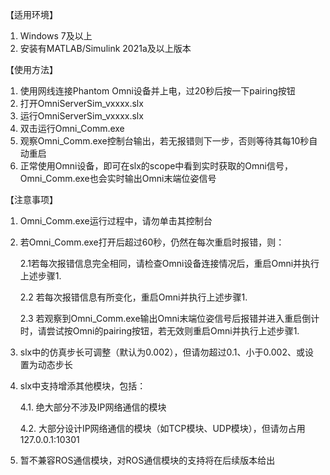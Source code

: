 【适用环境】
1. Windows 7及以上
2. 安装有MATLAB/Simulink 2021a及以上版本

【使用方法】
1. 使用网线连接Phantom Omni设备并上电，过20秒后按一下pairing按钮
2. 打开OmniServerSim_vxxxx.slx
3. 运行OmniServerSim_vxxxx.slx
4. 双击运行Omni_Comm.exe
5. 观察Omni_Comm.exe控制台输出，若无报错则下一步，否则等待其每10秒自动重启
6. 正常使用Omni设备，即可在slx的scope中看到实时获取的Omni信号，Omni_Comm.exe也会实时输出Omni末端位姿信号

【注意事项】
1. Omni_Comm.exe运行过程中，请勿单击其控制台
2. 若Omni_Comm.exe打开后超过60秒，仍然在每次重启时报错，则：

	2.1若每次报错信息完全相同，请检查Omni设备连接情况后，重启Omni并执行上述步骤1.
   
	2.2 若每次报错信息有所变化，重启Omni并执行上述步骤1.

   2.3 若观察到Omni_Comm.exe输出Omni末端位姿信号后报错并进入重启倒计时，请尝试按Omni的pairing按钮，若无效则重启Omni并执行上述步骤1.

14. slx中的仿真步长可调整（默认为0.002），但请勿超过0.1、小于0.002、或设置为动态步长
15. slx中支持增添其他模块，包括：

	4.1. 绝大部分不涉及IP网络通信的模块
	
 	4.2. 大部分设计IP网络通信的模块（如TCP模块、UDP模块），但请勿占用127.0.0.1:10301

17. 暂不兼容ROS通信模块，对ROS通信模块的支持将在后续版本给出
